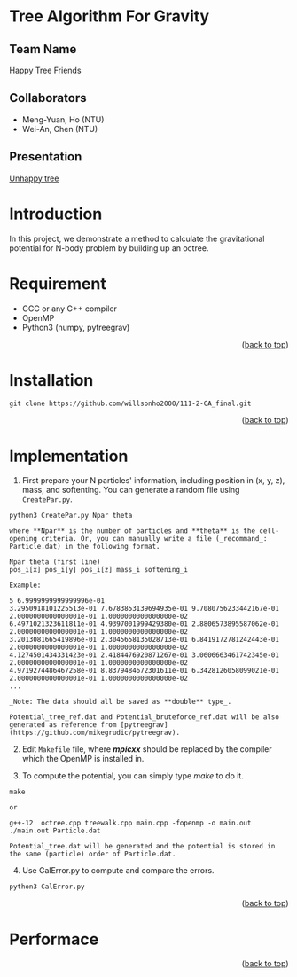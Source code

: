 # Tree Algorithm For Gravity

## Team Name
Happy Tree Friends

## Collaborators
* Meng-Yuan, Ho (NTU)
* Wei-An, Chen (NTU)

## Presentation
[Unhappy tree](https://docs.google.com/presentation/d/17UjzHAg7b2EwdX5AHwLT_Q2p9SK1uNZrL_Nhc4g7Vlk/edit?usp=sharing)

# Introduction
In this project, we demonstrate a method to calculate the gravitational potential for N-body problem by building up an octree.

# Requirement
* GCC or any C++ compiler
* OpenMP
* Python3 (numpy, pytreegrav)
<p align="right">(<a href="#readme-top">back to top</a>)</p>

# Installation
```
git clone https://github.com/willsonho2000/111-2-CA_final.git
```
<p align="right">(<a href="#readme-top">back to top</a>)</p>

# Implementation

1. First prepare your N particles' information, including position in (x, y, z), mass, and softenting. You can generate a random file using `CreatePar.py`.
```
python3 CreatePar.py Npar theta
```
    where **Npar** is the number of particles and **theta** is the cell-opening criteria. Or, you can manually write a file (_recommand_: Particle.dat) in the following format.
```
Npar theta (first line)
pos_i[x] pos_i[y] pos_i[z] mass_i softening_i
```
    Example:
```
5 6.9999999999999996e-01 
3.2950918101225513e-01 7.6783853139694935e-01 9.7080756233442167e-01 2.0000000000000001e-01 1.0000000000000000e-02
6.4971021323611811e-01 4.9397001999429380e-01 2.8806573895587062e-01 2.0000000000000001e-01 1.0000000000000000e-02
3.2013081665419896e-01 2.3045658135028713e-01 6.8419172781242443e-01 2.0000000000000001e-01 1.0000000000000000e-02
4.1274501434331423e-01 2.4184476920871267e-01 3.0606663461742345e-01 2.0000000000000001e-01 1.0000000000000000e-02
4.9719274486467258e-01 8.8379484672301611e-01 6.3428126058099021e-01 2.0000000000000001e-01 1.0000000000000000e-02
...
```
    _Note: The data should all be saved as **double** type_.

    Potential_tree_ref.dat and Potential_bruteforce_ref.dat will be also generated as reference from [pytreegrav](https://github.com/mikegrudic/pytreegrav).

2. Edit `Makefile` file, where ***mpicxx*** should be replaced by the compiler which the OpenMP is installed in.

3. To compute the potential, you can simply type _make_ to do it.

```
make
```
    or
```
g++-12  octree.cpp treewalk.cpp main.cpp -fopenmp -o main.out
./main.out Particle.dat
```

    Potential_tree.dat will be generated and the potential is stored in the same (particle) order of Particle.dat.

4. Use CalError.py to compute and compare the errors.

```
python3 CalError.py
```

<p align="right">(<a href="#readme-top">back to top</a>)</p>

# Performace

<p align="right">(<a href="#readme-top">back to top</a>)</p>
